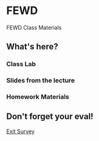 # FEWD
FEWD Class Materials

## What's here?

### Class Lab
### Slides from the lecture
### Homework Materials

## Don't forget your eval!

[Exit Survey](https://docs.google.com/forms/d/e/1FAIpQLSePxb1-LAwCmaHGrR4hPbaxSk9k96pi9Srk2qPZh22uAXaf3g/viewform)
